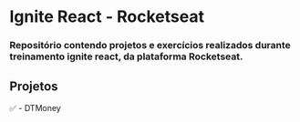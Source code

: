 # Ignite React - Rocketseat

### Repositório contendo projetos e exercícios realizados durante treinamento ignite react, da plataforma Rocketseat.

## Projetos

✅  - DTMoney


